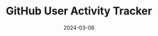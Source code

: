 ---
title: "GitHub User Activity Tracker"
date: "2024-03-06"
category: "CLI, API"
technologies: ["Java"]
featured: true
image: "/GitHubw.jpg"
description: "This CLI application fetches and displays recent GitHub activity for a specified user. By entering a username, users can view events like commits, issues, and stars. It serves as a practical tool to enhance skills in API usage and JSON handling without external libraries."
githubUrl: "https://github.com/uzzielvz/GithubUserActivity"
---
